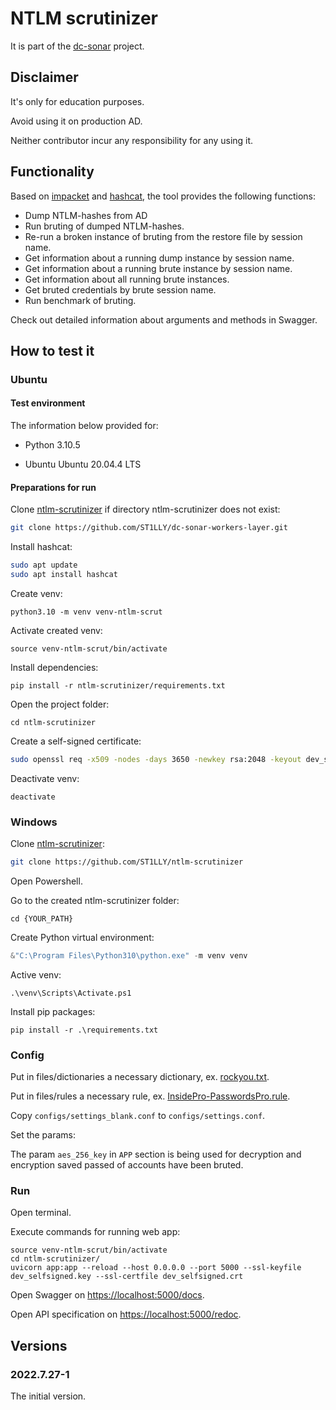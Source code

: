 # NTLM scrutinizer

It is part of the [dc-sonar](https://github.com/ST1LLY/dc-sonar) project.

## Disclaimer

It's only for education purposes.

Avoid using it on production AD.

Neither contributor incur any responsibility for any using it.

## Functionality

Based on [impacket](https://github.com/SecureAuthCorp/impacket) and [hashcat](https://github.com/hashcat/hashcat), the tool provides the following functions:

- Dump NTLM-hashes from AD
- Run bruting of dumped NTLM-hashes.
- Re-run a broken instance of bruting from the restore file by session name.
- Get information about a running dump instance by session name.
- Get information about a running brute instance by session name.
- Get information about all running brute instances.
- Get bruted credentials by brute session name.
- Run benchmark of bruting.

Check out detailed information about arguments and methods in Swagger.

## How to test it

### Ubuntu

#### Test environment

The information below provided for:

- Python 3.10.5

- Ubuntu Ubuntu 20.04.4 LTS

  

#### Preparations for run

Clone [ntlm-scrutinizer](https://github.com/ST1LLY/ntlm-scrutinizer) if directory ntlm-scrutinizer does not exist:

```bash
git clone https://github.com/ST1LLY/dc-sonar-workers-layer.git
```

Install hashcat:

```bash
sudo apt update
sudo apt install hashcat
```

Create venv:

```shell
python3.10 -m venv venv-ntlm-scrut
```

Activate created venv:

```shell
source venv-ntlm-scrut/bin/activate
```

Install dependencies:

```shell
pip install -r ntlm-scrutinizer/requirements.txt
```

Open the project folder:

```
cd ntlm-scrutinizer
```

Create a self-signed certificate:

```bash
sudo openssl req -x509 -nodes -days 3650 -newkey rsa:2048 -keyout dev_selfsigned.key -out dev_selfsigned.crt
```

Deactivate venv:

```
deactivate
```

### Windows

Clone [ntlm-scrutinizer](https://github.com/ST1LLY/ntlm-scrutinizer):

```bash
git clone https://github.com/ST1LLY/ntlm-scrutinizer
```

Open Powershell.

Go to the created ntlm-scrutinizer folder:

```
cd {YOUR_PATH}
```

Create Python virtual environment:

```powershell
&"C:\Program Files\Python310\python.exe" -m venv venv
```

Active venv:

```
.\venv\Scripts\Activate.ps1
```

Install pip packages:

```
pip install -r .\requirements.txt
```

### Config

Put in files/dictionaries a necessary dictionary, ex. [rockyou.txt](https://github.com/brannondorsey/naive-hashcat/releases/download/data/rockyou.txt).

Put in files/rules a necessary rule, ex. [InsidePro-PasswordsPro.rule](https://github.com/hashcat/hashcat/blob/master/rules/InsidePro-PasswordsPro.rule).

Copy `configs/settings_blank.conf` to `configs/settings.conf`.

Set the params:

The param `aes_256_key` in `APP` section is being used for decryption and encryption saved passed of accounts have been bruted.

### Run

Open terminal.

Execute commands for running web app:

```shell
source venv-ntlm-scrut/bin/activate
cd ntlm-scrutinizer/
uvicorn app:app --reload --host 0.0.0.0 --port 5000 --ssl-keyfile dev_selfsigned.key --ssl-certfile dev_selfsigned.crt
```

Open Swagger on [https://localhost:5000/docs](https://localhost:5000/docs).

Open API specification on [https://localhost:5000/redoc](https://localhost:5000/redoc).

## Versions

### 2022.7.27-1

The initial version.